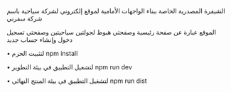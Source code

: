 الشيفرة المصدرية الخاصة ببناء الواجهات الأمامية لموقع إلكتروني لشركة سياحية باسم شركة سفرني 

الموقع عبارة عن صفحة رئيسية وصفحتي هبوط لجولتين سياحيتين وصفحتي تسجيل دخول وإنشاء حساب جديد

•	لتثبيت الحزم   npm install

•	لتشغيل التطبيق في بيئة التطوير npm run dev

•	لتشغيل التطبيق في بيئة المنتج النهائي npm run dist
